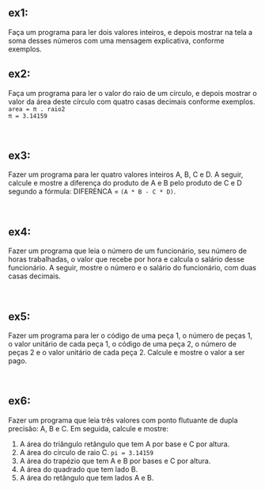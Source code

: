 ## ex1: 

 Faça um programa para ler dois valores inteiros, e depois mostrar na tela a soma desses números com uma mensagem explicativa, conforme exemplos.
<br>

## ex2:

 Faça um programa para ler o valor do raio de um círculo, e depois mostrar o valor da área deste círculo com quatro casas decimais conforme exemplos.\
`area = π . raio2`\
`π = 3.14159`

<br>

## ex3:

 Fazer um programa para ler quatro valores inteiros A, B, C e D. A seguir, calcule e mostre a diferença do produto de A e B pelo produto de C e D segundo a fórmula: DIFERENCA = `(A * B - C * D)`.

<br>

## ex4:

Fazer um programa que leia o número de um funcionário, seu número de horas trabalhadas, o valor que recebe por hora e calcula o salário desse funcionário. A seguir, mostre o número e o salário do funcionário, com duas casas decimais.

<br>

## ex5:

Fazer um programa para ler o código de uma peça 1, o número de peças 1, o valor unitário de cada peça 1, o código de uma peça 2, o número de peças 2 e o valor unitário de cada peça 2. Calcule e mostre o valor a ser pago.

<br>

## ex6:

Fazer um programa que leia três valores com ponto flutuante de dupla precisão: A, B e C. Em seguida, calcule e mostre:
1. A área do triângulo retângulo que tem A por base e C por altura.
2. A área do círculo de raio C. `pi = 3.14159`
3. A área do trapézio que tem A e B por bases e C por altura.
4. A área do quadrado que tem lado B.
5. A área do retângulo que tem lados A e B.
